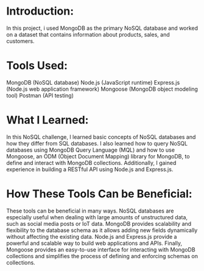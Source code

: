 # Introduction:

In this project, i used MongoDB as the primary NoSQL database and worked on a dataset that contains information about products, sales, and customers.

# Tools Used:

MongoDB (NoSQL database)
Node.js (JavaScript runtime)
Express.js (Node.js web application framework)
Mongoose (MongoDB object modeling tool)
Postman (API testing)

# What I Learned:

In this NoSQL challenge, I learned basic concepts of NoSQL databases and how they differ from SQL databases. I also learned how to query NoSQL databases using MongoDB Query Language (MQL) and how to use Mongoose, an ODM (Object Document Mapping) library for MongoDB, to define and interact with MongoDB collections. Additionally, I gained experience in building a RESTful API using Node.js and Express.js.

# How These Tools Can be Beneficial:

These tools can be beneficial in many ways. NoSQL databases are especially useful when dealing with large amounts of unstructured data, such as social media posts or IoT data. MongoDB provides scalability and flexibility to the database schema as it allows adding new fields dynamically without affecting the existing data. Node.js and Express.js provide a powerful and scalable way to build web applications and APIs. Finally, Mongoose provides an easy-to-use interface for interacting with MongoDB collections and simplifies the process of defining and enforcing schemas on collections.
